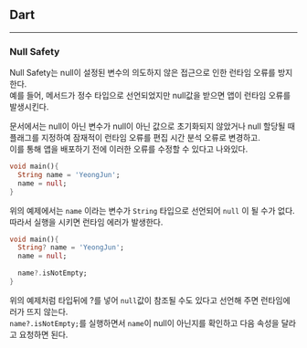 ## Dart
---
### Null Safety

Null Safety는 null이 설정된 변수의 의도하지 않은 접근으로 인한 런타임 오류를 방지한다.   
예를 들어, 메서드가 정수 타입으로 선언되었지만 null값을 받으면 앱이 런타임 오류를 발생시킨다.   
   
문서에서는 null이 아닌 변수가 null이 아닌 값으로 초기화되지 않았거나 null 할당될 때 플래그를 지정하여 잠재적이 런타임 오류를 편집 시간 분석 오류로 변경하고.  
이를 통해 앱을 배포하기 전에 이러한 오류를 수정할 수 있다고 나와있다.   
   
```Dart
void main(){
  String name = 'YeongJun';
  name = null;
}
```
위의 예제에서는 ``name`` 이라는 변수가 ``String`` 타입으로 선언되어 ``null`` 이 될 수가 없다.   
따라서 실행을 시키면 런타임 에러가 발생한다.   
     
      
```Dart
void main(){
  String? name = 'YeongJun';
  name = null;
  
  name?.isNotEmpty;
}
```
위의 예제처럼 타입뒤에 ?를 넣어 ``null``값이 참조될 수도 있다고 선언해 주면 런타임에러가 뜨지 않는다.   
``name?.isNotEmpty;``를 실행하면서 ``name``이 null이 아닌지를 확인하고 다음 속성을 달라고 요청하면 된다.

